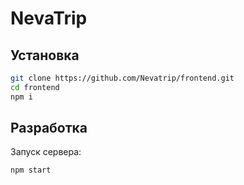 # NevaTrip

## Установка

```sh
git clone https://github.com/Nevatrip/frontend.git
cd frontend
npm i
```

## Разработка

Запуск сервера:

```sh
npm start
```
